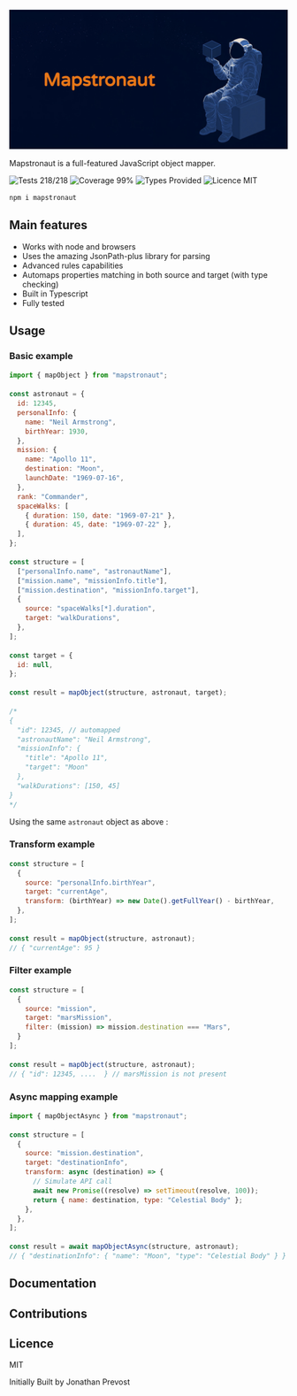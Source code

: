 ![Mapstronaut Banner](./assets/banner.jpg)

Mapstronaut is a full-featured JavaScript object mapper.

![Tests 218/218](https://img.shields.io/badge/tests-218/218-green)
![Coverage 99%](https://img.shields.io/badge/coverage-99%25-green)
![Types Provided](https://img.shields.io/badge/types-provided-blue)
![Licence MIT](https://img.shields.io/badge/licence-MIT-blue)

```bash
npm i mapstronaut
```

## Main features

- Works with node and browsers
- Uses the amazing JsonPath-plus library for parsing
- Advanced rules capabilities
- Automaps properties matching in both source and target (with type checking)
- Built in Typescript
- Fully tested

## Usage

### Basic example

```javascript
import { mapObject } from "mapstronaut";

const astronaut = {
  id: 12345,
  personalInfo: {
    name: "Neil Armstrong",
    birthYear: 1930,
  },
  mission: {
    name: "Apollo 11",
    destination: "Moon",
    launchDate: "1969-07-16",
  },
  rank: "Commander",
  spaceWalks: [
    { duration: 150, date: "1969-07-21" },
    { duration: 45, date: "1969-07-22" },
  ],
};

const structure = [
  ["personalInfo.name", "astronautName"],
  ["mission.name", "missionInfo.title"],
  ["mission.destination", "missionInfo.target"],
  {
    source: "spaceWalks[*].duration",
    target: "walkDurations",
  },
];

const target = {
  id: null,
};

const result = mapObject(structure, astronaut, target);

/*
{
  "id": 12345, // automapped
  "astronautName": "Neil Armstrong", 
  "missionInfo": {
    "title": "Apollo 11",
    "target": "Moon"
  },
  "walkDurations": [150, 45]
}
*/
```

Using the same `astronaut` object as above :

### Transform example

```javascript
const structure = [
  {
    source: "personalInfo.birthYear",
    target: "currentAge",
    transform: (birthYear) => new Date().getFullYear() - birthYear,
  },
];

const result = mapObject(structure, astronaut);
// { "currentAge": 95 }
```

### Filter example

```javascript
const structure = [
  {
    source: "mission",
    target: "marsMission",
    filter: (mission) => mission.destination === "Mars",
  }
];

const result = mapObject(structure, astronaut);
// { "id": 12345, ....  } // marsMission is not present
```

### Async mapping example

```javascript
import { mapObjectAsync } from "mapstronaut";

const structure = [
  {
    source: "mission.destination",
    target: "destinationInfo",
    transform: async (destination) => {
      // Simulate API call
      await new Promise((resolve) => setTimeout(resolve, 100));
      return { name: destination, type: "Celestial Body" };
    },
  },
];

const result = await mapObjectAsync(structure, astronaut);
// { "destinationInfo": { "name": "Moon", "type": "Celestial Body" } }
```

## Documentation

## Contributions

## Licence

MIT

Initially Built by Jonathan Prevost
